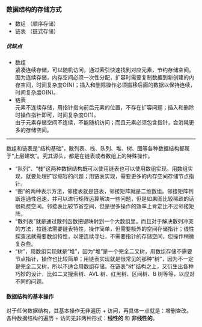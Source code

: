 ### 数据结构的存储方式
 - 数组 （顺序存储）
 - 链表 （链式存储）

##### 优缺点
 - 数组  
    紧凑连续存储，可以随机访问，通过索引快速找到对应元素，节约存储空间。  
    因为连续存储，内存空间必须一次性分配，扩容时需要复制数据到新创建的内存空间，时间复杂度O(N)；插入和删除操作必须搬移后面的数据以保持连续，时间复杂度O(N)。
 - 链表  
    元素不连续存储，用指针指向前后元素的位置，不存在扩容问题；插入和删除时操作指针即可，时间复杂度O(1)。  
    由于元素存储空间不连续，不能随机访问；而且元素必须包含指针，会消耗更多的存储空间。

---

数组和链表是“结构基础”，散列表、栈、队列、堆、树、图等各种数据结构都属于“上层建筑”。究其源头，都是在链表或者数组上的特殊操作。

- “队列”、“栈”这两种数据结构既可以使⽤链表也可以使⽤数组实现。⽤数组实现，就要处理扩容缩容的问题；⽤链表实现，需要更多的内存空间存储节点指针。
- “图”的两种表示⽅法，邻接表就是链表，邻接矩阵就是⼆维数组。邻接矩阵判断连通性迅速，并可以进⾏矩阵运算解决⼀些问题，但是如果图⽐较稀疏的话很耗费空间。邻接表⽐较节省空间，但是很多操作的效率上肯定⽐不过邻接矩阵。
- “散列表”就是通过散列函数把键映射到⼀个⼤数组⾥。⽽且对于解决散列冲突的⽅法，拉链法需要链表特性，操作简单，但需要额外的空间存储指针；线性探查法就需要数组特性，以便连续寻址，不需要指针的存储空间，但操作稍微复杂些。
- “树”，⽤数组实现就是“堆”，因为“堆”是⼀个完全⼆叉树，⽤数组存储不需要节点指针，操作也⽐较简单；⽤链表实现就是很常⻅的那种“树”，因为不⼀定是完全⼆叉树，所以不适合⽤数组存储。在链表“树”结构之上，⼜衍⽣出各种巧妙的设计，⽐如⼆叉搜索树、AVL 树、红⿊树、区间树、B 树等等，以应对不同的问题。

#### 数据结构的基本操作
对于任何数据结构，其基本操作⽆⾮遍历 + 访问，再具体⼀点就是：增删查改。  
各种数据结构的遍历 + 访问⽆⾮两种形式：**线性的** 和 **非线性的**。